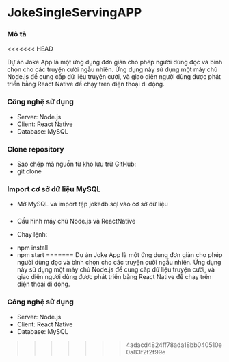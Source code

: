 # JokeSingleServingAPP

### Mô tả
<<<<<<< HEAD

Dự án Joke App là một ứng dụng đơn giản cho phép người dùng đọc và bình chọn cho các truyện cười ngẫu nhiên. Ứng dụng này sử dụng một máy chủ Node.js để cung cấp dữ liệu truyện cười, và giao diện người dùng được phát triển bằng React Native để chạy trên điện thoại di động.

### Công nghệ sử dụng

- Server: Node.js
- Client: React Native
- Database: MySQL

### Clone repository

- Sao chép mã nguồn từ kho lưu trữ GitHub:
- git clone <link-to-repository>

### Import cơ sở dữ liệu MySQL

- Mở MySQL và import tệp jokedb.sql vào cơ sở dữ liệu

###

- Cấu hình máy chủ Node.js và ReactNative

* Chạy lệnh:

- npm install
- npm start
=======
Dự án Joke App là một ứng dụng đơn giản cho phép người dùng đọc và bình chọn cho các truyện cười ngẫu nhiên. Ứng dụng này sử dụng một máy chủ Node.js để cung cấp dữ liệu truyện cười, và giao diện người dùng được phát triển bằng React Native để chạy trên điện thoại di động.

### Công nghệ sử dụng
- Server: Node.js
- Client: React Native
- Database: MySQL
>>>>>>> 4adacd4824ff78ada18bb040510e0a83f2f2f99e
